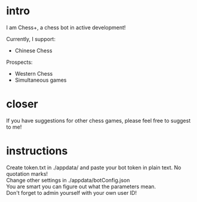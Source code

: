 # intro
 I am Chess+, a chess bot in active development!  
 
 Currently, I support:  
 * Chinese Chess

 Prospects:  
 * Western Chess
 * Simultaneous games

 # closer
 If you have suggestions for other chess games, please feel free to suggest to me!

 # instructions
 Create token.txt in ./appdata/ and paste your bot token in plain text. No quotation marks!  
 Change other settings in ./appdata/botConfig.json  
 You are smart you can figure out what the parameters mean.  
 Don't forget to admin yourself with your own user ID!